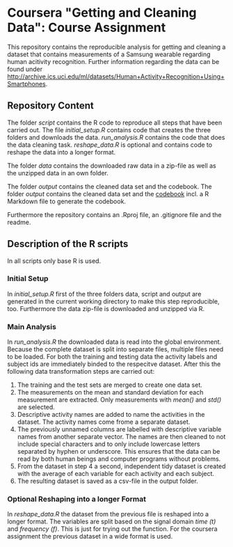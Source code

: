 # Coursera "Getting and Cleaning Data": Course Assignment
This repository contains the reproducible analysis for getting and cleaning a dataset that contains measurements of a Samsung wearable regarding human acitivity recognition. Further information regarding the data can be found under http://archive.ics.uci.edu/ml/datasets/Human+Activity+Recognition+Using+Smartphones.
## Repository Content
The folder *script* contains the R code to reproduce all steps that have been carried out. The file *initial_setup.R* contains code that creates the three folders and downloads the data. *run_analysis.R* contains the code that does the data cleaning task. *reshape_data.R* is optional and contains code to reshape the data into a longer format. 

The folder *data* contains the downloaded raw data in a zip-file as well as the unzipped data in an own folder.

The folder *output* contains the cleaned data set and the codebook.
The folder *output* contains the cleaned data set and the [codebook](https://github.com/renesiodlaczek/coursera_getting_cleaning_data/blob/main/output/generate_codebook.md) incl. a R Markdown file to generate the codebook.

Furthermore the repository contains an .Rproj file, an .gitignore file and the readme.

## Description of the R scripts
In all scripts only base R is used.
### Initial Setup
In *initial_setup.R* first of the three folders data, script and output are generated in the current working directory to make this step reproducible, too. Furthermore the data zip-file is downloaded and unzipped via R.
### Main Analysis
In *run_analysis.R* the downloaded data is read into the global environment. Because the complete dataset is split into separate files, multiple files need to be loaded. For both the training and testing data the activity labels and subject ids are immediately binded to the respecitve dataset.
After this the following data transformation steps are carried out:
1. The training and the test sets are merged to create one data set.
2. The measurements on the mean and standard deviation for each measurement are extracted. Only measurements with *mean()* and *std()* are selected.
3. Descriptive activity names are added to name the activities in the dataset. The activity names come frome a separate dataset.
4. The previously unnamed columns are labelled with descriptive variable names from another separate vector. The names are then cleaned to not include special characters and to only include lowercase letters separated by hyphen or underscore. This ensures that the data can be read by both human beings and computer programs without problems.
5. From the dataset in step 4 a second, independent tidy dataset is created with the average of each variable for each activity and each subject.
6. The resulting dataset is saved as a csv-file in the output folder.
### Optional Reshaping into a longer Format
In *reshape_data.R* the dataset from the previous file is reshaped into a longer format. The variables are split based on the signal domain *time (t)* and *frequency (f)*. This is just for trying out the function. For the coursera assignment the previous dataset in a wide format is used.
